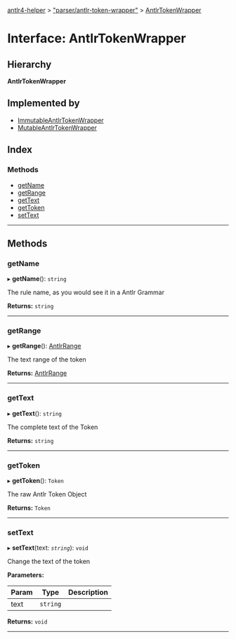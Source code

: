 [antlr4-helper](../README.md) > ["parser/antlr-token-wrapper"](../modules/_parser_antlr_token_wrapper_.md) > [AntlrTokenWrapper](../interfaces/_parser_antlr_token_wrapper_.antlrtokenwrapper.md)

# Interface: AntlrTokenWrapper

## Hierarchy

**AntlrTokenWrapper**

## Implemented by

* [ImmutableAntlrTokenWrapper](../classes/_parser_immutable_antlr_token_wrapper_.immutableantlrtokenwrapper.md)
* [MutableAntlrTokenWrapper](../classes/_parser_mutable_antlr_token_wrapper_.mutableantlrtokenwrapper.md)

## Index

### Methods

* [getName](_parser_antlr_token_wrapper_.antlrtokenwrapper.md#getname)
* [getRange](_parser_antlr_token_wrapper_.antlrtokenwrapper.md#getrange)
* [getText](_parser_antlr_token_wrapper_.antlrtokenwrapper.md#gettext)
* [getToken](_parser_antlr_token_wrapper_.antlrtokenwrapper.md#gettoken)
* [setText](_parser_antlr_token_wrapper_.antlrtokenwrapper.md#settext)

---

## Methods

<a id="getname"></a>

###  getName

▸ **getName**(): `string`

The rule name, as you would see it in a Antlr Grammar

**Returns:** `string`

___
<a id="getrange"></a>

###  getRange

▸ **getRange**(): [AntlrRange](../modules/_types_types_.md#antlrrange)

The text range of the token

**Returns:** [AntlrRange](../modules/_types_types_.md#antlrrange)

___
<a id="gettext"></a>

###  getText

▸ **getText**(): `string`

The complete text of the Token

**Returns:** `string`

___
<a id="gettoken"></a>

###  getToken

▸ **getToken**(): `Token`

The raw Antlr Token Object

**Returns:** `Token`

___
<a id="settext"></a>

###  setText

▸ **setText**(text: *`string`*): `void`

Change the text of the token

**Parameters:**

| Param | Type | Description |
| ------ | ------ | ------ |
| text | `string` |   |

**Returns:** `void`

___

